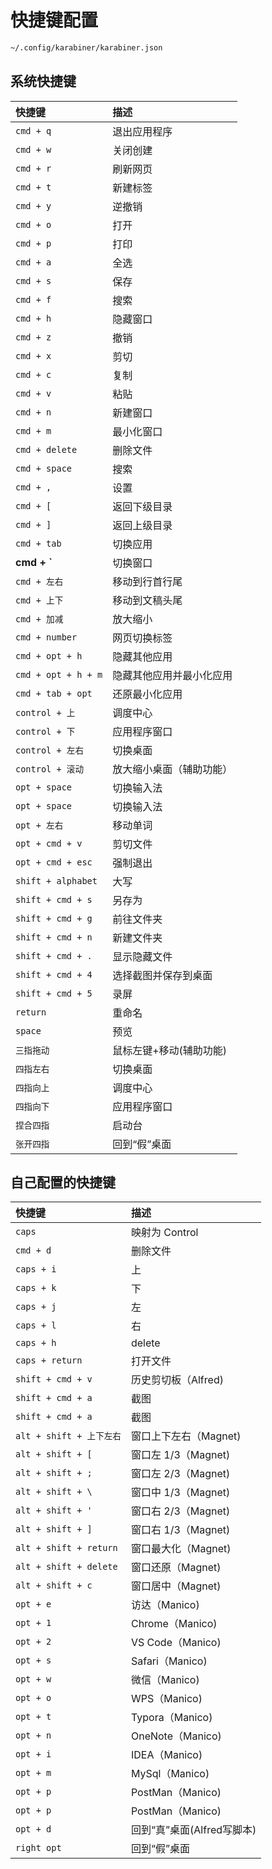 
# 快捷键配置

```bash
~/.config/karabiner/karabiner.json
```

## 系统快捷键

| 快捷键              | 描述                     |
| :------------------ | :----------------------- |
| `cmd + q`           | 退出应用程序             |
| `cmd + w`           | 关闭创建                 |
| `cmd + r`           | 刷新网页                 |
| `cmd + t`           | 新建标签                 |
| `cmd + y`           | 逆撤销                   |
| `cmd + o`           | 打开                     |
| `cmd + p`           | 打印                     |
| `cmd + a`           | 全选                     |
| `cmd + s`           | 保存                     |
| `cmd + f`           | 搜索                     |
| `cmd + h`           | 隐藏窗口                 |
| `cmd + z`           | 撤销                     |
| `cmd + x`           | 剪切                     |
| `cmd + c`           | 复制                     |
| `cmd + v`           | 粘贴                     |
| `cmd + n`           | 新建窗口                 |
| `cmd + m`           | 最小化窗口               |
| `cmd + delete`      | 删除文件                 |
| `cmd + space`       | 搜索                     |
| `cmd + ,`           | 设置                     |
| `cmd + [`           | 返回下级目录             |
| `cmd + ]`           | 返回上级目录             |
| `cmd + tab`         | 切换应用                 |
| **cmd + \`**        | 切换窗口                 |
| `cmd + 左右`        | 移动到行首行尾           |
| `cmd + 上下`        | 移动到文稿头尾           |
| `cmd + 加减`        | 放大缩小                 |
| `cmd + number`      | 网页切换标签             |
| `cmd + opt + h`     | 隐藏其他应用             |
| `cmd + opt + h + m` | 隐藏其他应用并最小化应用 |
| `cmd + tab + opt`   | 还原最小化应用           |
| `control + 上`      | 调度中心                 |
| `control + 下`      | 应用程序窗口             |
| `control + 左右`    | 切换桌面                 |
| `control + 滚动`    | 放大缩小桌面（辅助功能） |
| `opt + space`       | 切换输入法               |
| `opt + space`       | 切换输入法               |
| `opt + 左右`        | 移动单词                 |
| `opt + cmd + v`     | 剪切文件                 |
| `opt + cmd + esc`   | 强制退出                 |
| `shift + alphabet`  | 大写                     |
| `shift + cmd + s`   | 另存为                   |
| `shift + cmd + g`   | 前往文件夹               |
| `shift + cmd + n`   | 新建文件夹               |
| `shift + cmd + .`   | 显示隐藏文件             |
| `shift + cmd + 4`   | 选择截图并保存到桌面     |
| `shift + cmd + 5`   | 录屏                     |
| `return`            | 重命名                   |
| `space`             | 预览                     |
| `三指拖动`          | 鼠标左键+移动(辅助功能)  |
| `四指左右`          | 切换桌面                 |
| `四指向上`          | 调度中心                 |
| `四指向下`          | 应用程序窗口             |
| `捏合四指`          | 启动台                   |
| `张开四指`          | 回到“假”桌面             |

## 自己配置的快捷键

| 快捷键                   | 描述                       |
| :----------------------- | :------------------------- |
| `caps`                   | 映射为 Control             |
| `cmd + d`                | 删除文件                   |
| `caps + i`               | 上                         |
| `caps + k`               | 下                         |
| `caps + j`               | 左                         |
| `caps + l`               | 右                         |
| `caps + h`               | delete                     |
| `caps + return`          | 打开文件                   |
| `shift + cmd + v`        | 历史剪切板（Alfred)        |
| `shift + cmd + a`        | 截图                       |
| `shift + cmd + a`        | 截图                       |
| `alt + shift + 上下左右` | 窗口上下左右（Magnet)      |
| `alt + shift + [`        | 窗口左 1/3（Magnet)        |
| `alt + shift + ;`        | 窗口左 2/3（Magnet)        |
| `alt + shift + \`        | 窗口中 1/3（Magnet)        |
| `alt + shift + '`        | 窗口右 2/3（Magnet)        |
| `alt + shift + ]`        | 窗口右 1/3（Magnet)        |
| `alt + shift + return`   | 窗口最大化（Magnet)        |
| `alt + shift + delete`   | 窗口还原（Magnet)          |
| `alt + shift + c`        | 窗口居中（Magnet)          |
| `opt + e`                | 访达（Manico)              |
| `opt + 1`                | Chrome（Manico)            |
| `opt + 2`                | VS Code（Manico)           |
| `opt + s`                | Safari（Manico)            |
| `opt + w`                | 微信（Manico)              |
| `opt + o`                | WPS（Manico)               |
| `opt + t`                | Typora（Manico)            |
| `opt + n`                | OneNote（Manico)           |
| `opt + i`                | IDEA（Manico)              |
| `opt + m`                | MySql（Manico)             |
| `opt + p`                | PostMan（Manico)           |
| `opt + p`                | PostMan（Manico)           |
| `opt + d`                | 回到“真”桌面(Alfred写脚本) |
| `right opt`              | 回到“假”桌面               |
